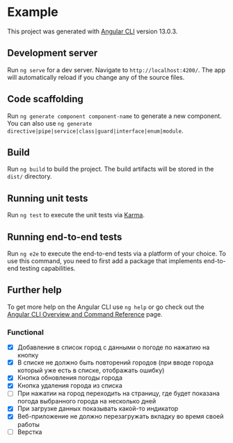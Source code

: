 # Example

This project was generated with [Angular CLI](https://github.com/angular/angular-cli) version 13.0.3.

## Development server

Run `ng serve` for a dev server. Navigate to `http://localhost:4200/`. The app will automatically reload if you change any of the source files.

## Code scaffolding

Run `ng generate component component-name` to generate a new component. You can also use `ng generate directive|pipe|service|class|guard|interface|enum|module`.

## Build

Run `ng build` to build the project. The build artifacts will be stored in the `dist/` directory.

## Running unit tests

Run `ng test` to execute the unit tests via [Karma](https://karma-runner.github.io).

## Running end-to-end tests

Run `ng e2e` to execute the end-to-end tests via a platform of your choice. To use this command, you need to first add a package that implements end-to-end testing capabilities.

## Further help

To get more help on the Angular CLI use `ng help` or go check out the [Angular CLI Overview and Command Reference](https://angular.io/cli) page.

### Functional
- [x] Добавление в список город с данными о погоде по нажатию на кнопку  
- [x] В списке не должно быть повторений городов (при вводе города который уже есть в списке, отображать ошибку)
- [x] Кнопка обновления погоды города
- [x] Кнопка удаления города из списка
- [ ] При нажатии на город переходить на страницу, где будет показана погода выбранного города на несколько дней
- [x] При загрузке данных показывать какой-то индикатор
- [x] Веб-приложение не должно перезагружать вкладку во время своей работы
- [ ] Верстка 
